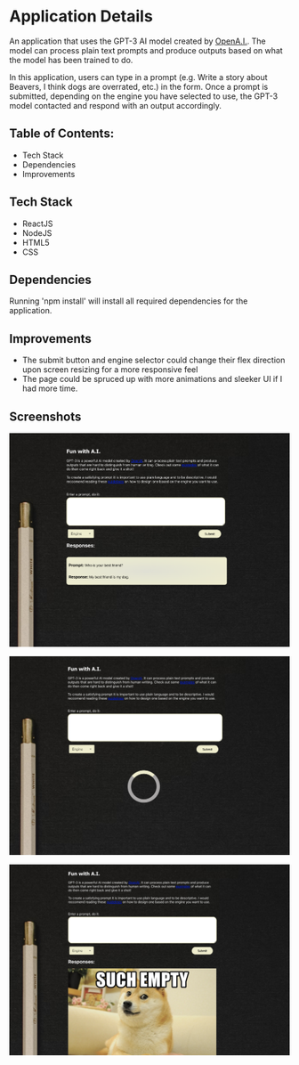 # Application Details

An application that uses the GPT-3 AI model created by [OpenA.I.](https://openai.com/api/). The model can process plain text prompts and produce outputs based on what the model has been trained to do.

In this application, users can type in a prompt (e.g. Write a story about Beavers, I think dogs are overrated, etc.) in the form. Once a prompt is submitted, depending on the engine you have selected to use, the GPT-3 model contacted and respond with an output accordingly.

## Table of Contents:

- Tech Stack
- Dependencies
- Improvements

## Tech Stack

- ReactJS
- NodeJS
- HTML5
- CSS

## Dependencies

Running 'npm install' will install all required dependencies for the application.

## Improvements

- The submit button and engine selector could change their flex direction upon screen resizing for a more responsive feel
- The page could be spruced up with more animations and sleeker UI if I had more time.

## Screenshots

![1.](https://github.com/KagisoMashigo/fun_with_GPT-3/blob/main/src/assets/Screen%20Shot%202022-05-18%20at%2012.18.46.png?raw=true)

![2.](https://github.com/KagisoMashigo/fun_with_GPT-3/blob/main/src/assets/Screen%20Shot%202022-05-18%20at%2012.19.18.png?raw=true)

![3.](https://github.com/KagisoMashigo/fun_with_GPT-3/blob/main/src/assets/Screen%20Shot%202022-05-18%20at%2012.21.30.png?raw=true)
